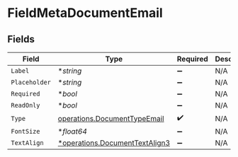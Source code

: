 # FieldMetaDocumentEmail


## Fields

| Field                                                                           | Type                                                                            | Required                                                                        | Description                                                                     |
| ------------------------------------------------------------------------------- | ------------------------------------------------------------------------------- | ------------------------------------------------------------------------------- | ------------------------------------------------------------------------------- |
| `Label`                                                                         | **string*                                                                       | :heavy_minus_sign:                                                              | N/A                                                                             |
| `Placeholder`                                                                   | **string*                                                                       | :heavy_minus_sign:                                                              | N/A                                                                             |
| `Required`                                                                      | **bool*                                                                         | :heavy_minus_sign:                                                              | N/A                                                                             |
| `ReadOnly`                                                                      | **bool*                                                                         | :heavy_minus_sign:                                                              | N/A                                                                             |
| `Type`                                                                          | [operations.DocumentTypeEmail](../../models/operations/documenttypeemail.md)    | :heavy_check_mark:                                                              | N/A                                                                             |
| `FontSize`                                                                      | **float64*                                                                      | :heavy_minus_sign:                                                              | N/A                                                                             |
| `TextAlign`                                                                     | [*operations.DocumentTextAlign3](../../models/operations/documenttextalign3.md) | :heavy_minus_sign:                                                              | N/A                                                                             |